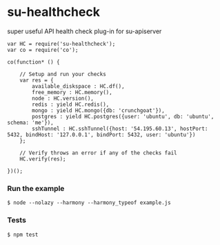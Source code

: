 # su-healthcheck

super useful API health check plug-in for su-apiserver

```
var HC = require('su-healthcheck');
var co = require('co');

co(function* () {

    // Setup and run your checks
    var res = {
        available_diskspace : HC.df(),
        free_memory : HC.memory(),
        node : HC.version(),
        redis : yield HC.redis(),
        mongo : yield HC.mongo({db: 'crunchgoat'}),
        postgres : yield HC.postgres({user: 'ubuntu', db: 'ubuntu', schema: 'me'}),
        sshTunnel : HC.sshTunnel({host: '54.195.60.13', hostPort: 5432, bindHost: '127.0.0.1', bindPort: 5432, user: 'ubuntu'})
    };

    // Verify throws an error if any of the checks fail
    HC.verify(res);

})();
```

### Run the example

```
$ node --nolazy --harmony --harmony_typeof example.js
```

### Tests

```
$ npm test
```
